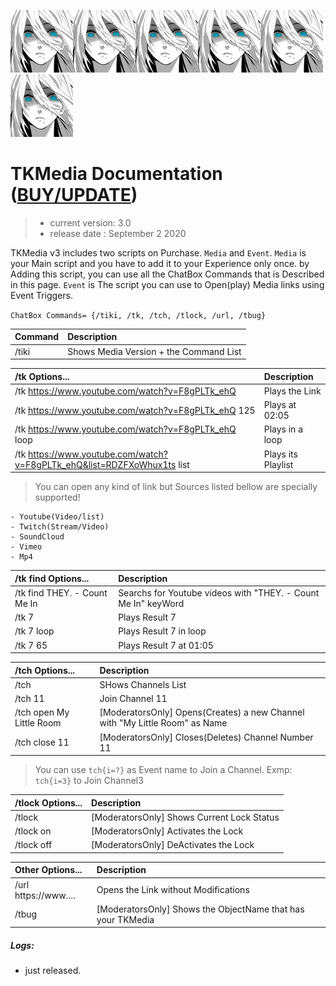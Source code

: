 ![TK Logo](/logo.png)![TK Logo](/logo.png)![TK Logo](/logo.png)![TK Logo](/logo.png)![TK Logo](/logo.png)![TK Logo](/logo.png)
# TKMedia Documentation ([BUY/UPDATE](https://store.sansar.com/listings/1b1274e3-0f40-45f4-8d82-325d1a1c5235/tkmedia-v21))
> - current version: 3.0
> - release date   : September 2 2020

TKMedia v3 includes two scripts on Purchase. `Media` and `Event`.
`Media` is your Main script and you have to add it to your Experience only once. by Adding this script, you can use all the ChatBox Commands that is Described in this page.
`Event` is The script you can use to Open(play) Media links using Event Triggers.

``` ChatBox Commands= {/tiki, /tk, /tch, /tlock, /url, /tbug} ```

Command | Description
 :--- | :---
|/tiki | Shows Media Version + the Command List |

/tk Options... | Description
 :--- | :---
|/tk https://www.youtube.com/watch?v=F8gPLTk_ehQ | Plays the Link|
|/tk https://www.youtube.com/watch?v=F8gPLTk_ehQ 125 | Plays at 02:05 |
|/tk https://www.youtube.com/watch?v=F8gPLTk_ehQ loop | Plays in a loop|
|/tk https://www.youtube.com/watch?v=F8gPLTk_ehQ&list=RDZFXoWhux1ts list | Plays its Playlist|

> You can open any kind of link but Sources listed bellow are specially supported!

```
- Youtube(Video/list)
- Twitch(Stream/Video)
- SoundCloud
- Vimeo
- Mp4
```


/tk find Options... | Description
 :--- | :---
|/tk find THEY. - Count Me In | Searchs for Youtube videos with "THEY. - Count Me In" keyWord |
|/tk 7 | Plays Result 7 |
|/tk 7 loop | Plays Result 7 in loop |
|/tk 7 65 | Plays Result 7 at 01:05|


/tch Options... | Description
 :--- | :---
|/tch| SHows Channels List |
|/tch 11| Join Channel 11 |
|/tch open My Little Room| [ModeratorsOnly] Opens(Creates) a new Channel with "My Little Room" as Name|
|/tch close 11 | [ModeratorsOnly] Closes(Deletes) Channel Number 11|

> You can use `tch{i=?}` as Event name to Join a Channel. Exmp: `tch{i=3}` to Join Channel3


/tlock Options... | Description
 :--- | :---
|/tlock | [ModeratorsOnly] Shows Current Lock Status|
|/tlock on | [ModeratorsOnly] Activates the Lock|
|/tlock off | [ModeratorsOnly] DeActivates the Lock|


Other Options... | Description
 :--- | :---
|/url https://www....  | Opens the Link without Modifications|
|/tbug | [ModeratorsOnly] Shows the ObjectName that has your TKMedia |



##### Logs:
* just released.
